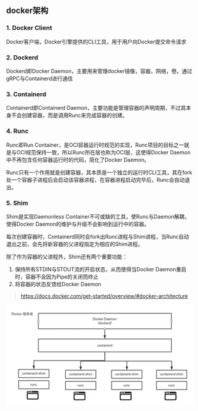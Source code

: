## docker架构

### 1. Docker Client

Docker客户端，Docker引擎提供的CLI工具，用于用户向Docker提交命令请求

### 2. Dockerd

Dockerd即Docker Daemon，主要用来管理docker镜像，容器，网络，卷。通过gRPC与Containerd进行通信

### 3. Containerd

Containerd即Containerd Daemon，主要功能是管理容器的声明周期，不过其本身不会创建容器，而是调用Runc来完成容器的创建。

### 4. Runc

Runc即Run Container，是OCI容器运行时规范的实现，Runc项目的目标之一就是与OCI规范保持一致，所以Runc所在层也称为OCI层，这使得Docker Daemon中不再包含任何容器运行时的代码，简化了Docker Daemon。

Runc只有一个作用就是创建容器，其本质是一个独立的运行时CLI工具，其在fork处一个容器子进程后会启动该容器进程，在容器进程启动完毕后，Runc会自动退出。

### 5. Shim

Shim是实现Daemonless Container不可或缺的工具，使Runc与Daemon解耦，使得Docker Daemon的维护与升级不会影响到运行中的容器。

每次创建容器时，Containerd同时会fork出Runc进程与Shim进程，当Runc自动退出之前，会先将新容器的父进程指定为相应的Shim进程。

除了作为容器的父进程外，Shim还有两个重要功能：

1. 保持所有STDIN与STOUT流的开启状态，从而使得当Docker Daemon重启时，容器不会因为Pipe的关闭而终止
2. 将容器的状态反馈给Docker Daemon

> https://docs.docker.com/get-started/overview/#docker-architecture

![1698587142153](images/1698587142153.png)



